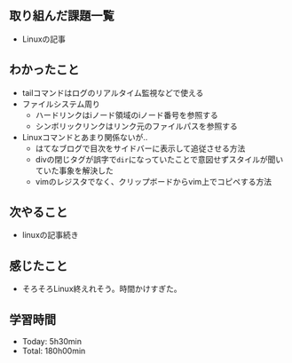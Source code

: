 ## 取り組んだ課題一覧
- Linuxの記事

## わかったこと
- tailコマンドはログのリアルタイム監視などで使える
- ファイルシステム周り
    - ハードリンクはiノード領域のiノード番号を参照する
    - シンボリックリンクはリンク元のファイルパスを参照する
- Linuxコマンドとあまり関係ないが..
    - はてなブログで目次をサイドバーに表示して追従させる方法
    - divの閉じタグが誤字で`dir`になっていたことで意図せずスタイルが聞いていた事象を解決した
    - vimのレジスタでなく、クリップボードからvim上でコピペする方法

## 次やること
- linuxの記事続き

## 感じたこと
- そろそろLinux終えれそう。時間かけすぎた。

## 学習時間
- Today: 5h30min
- Total: 180h00min
